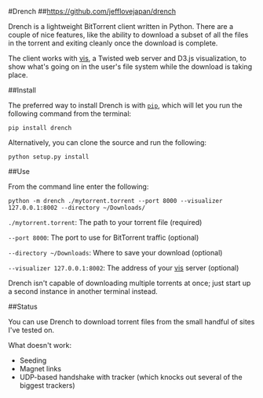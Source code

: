 #Drench
##https://github.com/jefflovejapan/drench

Drench is a lightweight BitTorrent client written in Python. There are a couple of nice features, like the ability to download a subset of all the files in the torrent and exiting cleanly once the download is complete. 

The client works with [vis](https://github.com/jefflovejapan/vis), a Twisted web server and D3.js visualization, to show what's going on in the user's file system while the download is taking place.


##Install

The preferred way to install Drench is with [`pip`](http://www.pip-installer.org/en/latest/installing.html), which will let you run the following command from the terminal:

`pip install drench`

Alternatively, you can clone the source and run the following:

`python setup.py install`


##Use

From the command line enter the following:

`python -m drench ./mytorrent.torrent --port 8000 --visualizer 127.0.0.1:8002 --directory ~/Downloads/`

`./mytorrent.torrent`: The path to your torrent file (required)

`--port 8000`: The port to use for BitTorrent traffic (optional)

`--directory ~/Downloads`: Where to save your download (optional)

`--visualizer 127.0.0.1:8002`: The address of your [vis](https://github.com/jefflovejapan/vis) server (optional)

Drench isn't capable of downloading multiple torrents at once; just start up a second instance in another terminal instead.


##Status

You can use Drench to download torrent files from the small handful of sites I've tested on. 

What doesn't work:
- Seeding
- Magnet links
- UDP-based handshake with tracker (which knocks out several of the biggest trackers)



